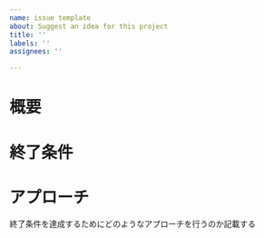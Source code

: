 ```yaml
---
name: issue template
about: Suggest an idea for this project
title: ''
labels: ''
assignees: ''

---
```


# 概要

# 終了条件

# アプローチ
終了条件を達成するためにどのようなアプローチを行うのか記載する
